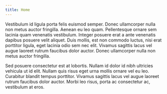 ```yaml
---
title: Home
---
```


Vestibulum id ligula porta felis euismod semper. Donec ullamcorper nulla non metus auctor fringilla. Aenean eu leo quam. Pellentesque ornare sem lacinia quam venenatis vestibulum. Integer posuere erat a ante venenatis dapibus posuere velit aliquet. Duis mollis, est non commodo luctus, nisi erat porttitor ligula, eget lacinia odio sem nec elit. Vivamus sagittis lacus vel augue laoreet rutrum faucibus dolor auctor. Donec ullamcorper nulla non metus auctor fringilla.

Sed posuere consectetur est at lobortis. Nullam id dolor id nibh ultricies vehicula ut id elit. Nullam quis risus eget urna mollis ornare vel eu leo. Curabitur blandit tempus porttitor. Vivamus sagittis lacus vel augue laoreet rutrum faucibus dolor auctor. Morbi leo risus, porta ac consectetur ac, vestibulum at eros.